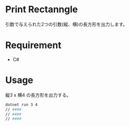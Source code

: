 # Print Rectanngle
引数で与えられた2つの引数(縦、横)の長方形を出力します。

# Requirement
* C#

# Usage
縦3 x 横4 の長方形を出力する。
```bash
dotnet run 3 4
// ####
// ####
// ####
```